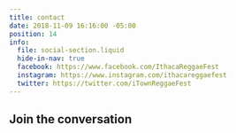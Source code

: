 ```yaml
---
title: contact
date: 2018-11-09 16:16:00 -05:00
position: 14
info:
  file: social-section.liquid
  hide-in-nav: true
  facebook: https://www.facebook.com/IthacaReggaeFest
  instagram: https://www.instagram.com/ithacareggaefest
  twitter: https://twitter.com/iTownReggaeFest
---
```


## Join the conversation
